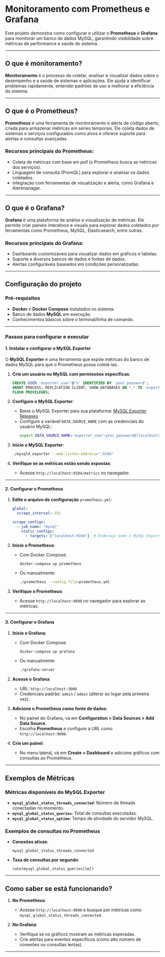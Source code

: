 
# Monitoramento com Prometheus e Grafana

Este projeto demonstra como configurar e utilizar o **Prometheus** e **Grafana** para monitorar um banco de dados MySQL, garantindo visibilidade sobre métricas de performance e saúde do sistema.

---

## O que é monitoramento?

**Monitoramento** é o processo de coletar, analisar e visualizar dados sobre o desempenho e a saúde de sistemas e aplicações. Ele ajuda a identificar problemas rapidamente, entender padrões de uso e melhorar a eficiência do sistema.

---

## O que é o Prometheus?

**Prometheus** é uma ferramenta de monitoramento e alerta de código aberto, criada para armazenar métricas em séries temporais. Ele coleta dados de sistemas e serviços configurados como alvos e oferece suporte para alertas e consultas avançadas.

### Recursos principais do Prometheus:
- Coleta de métricas com base em _pull_ (o Prometheus busca as métricas dos serviços).
- Linguagem de consulta (PromQL) para explorar e analisar os dados coletados.
- Integração com ferramentas de visualização e alerta, como Grafana e Alertmanager.

---

## O que é o Grafana?

**Grafana** é uma plataforma de análise e visualização de métricas. Ele permite criar painéis interativos e visuais para explorar dados coletados por ferramentas como Prometheus, MySQL, Elasticsearch, entre outras.

### Recursos principais do Grafana:
- Dashboards customizáveis para visualizar dados em gráficos e tabelas.
- Suporte a diversos bancos de dados e fontes de dados.
- Alertas configuráveis baseados em condições personalizadas.

---

## Configuração do projeto

### Pré-requisitos

- **Docker** e **Docker Compose** instalados no sistema.
- Banco de dados **MySQL** em execução.
- Conhecimentos básicos sobre o terminal/linha de comando.

---

### Passos para configurar e executar

#### 1. Instalar e configurar o MySQL Exporter

O **MySQL Exporter** é uma ferramenta que expõe métricas do banco de dados MySQL para que o Prometheus possa coletá-las.

1. **Crie um usuário no MySQL com permissões específicas**:
   ```sql
   CREATE USER 'exporter_user'@'%' IDENTIFIED BY 'your_password';
   GRANT PROCESS, REPLICATION CLIENT, SHOW DATABASES ON *.* TO 'exporter_user'@'%';
   FLUSH PRIVILEGES;
   ```

2. **Configure o MySQL Exporter**:
   - Baixe o MySQL Exporter para sua plataforma: [MySQL Exporter Releases](https://github.com/prometheus/mysqld_exporter/releases)
   - Configure a variável `DATA_SOURCE_NAME` com as credenciais do usuário MySQL:
     ```bash
     export DATA_SOURCE_NAME='exporter_user:your_password@(localhost:3306)/'
     ```

3. **Inicie o MySQL Exporter**:
   ```bash
   ./mysqld_exporter --web.listen-address=":9104"
   ```

4. **Verifique se as métricas estão sendo expostas**:
   - Acesse `http://localhost:9104/metrics` no navegador.

---

#### 2. Configurar o Prometheus

1. **Edite o arquivo de configuração** `prometheus.yml`:
   ```yaml
   global:
     scrape_interval: 15s

   scrape_configs:
     - job_name: "mysql"
       static_configs:
         - targets: ["localhost:9104"]  # Endereço onde o MySQL Exporter está rodando.
   ```

2. **Inicie o Prometheus**:
   - Com Docker Compose:
     ```bash
     docker-compose up prometheus
     ```
   - Ou manualmente:
     ```bash
     ./prometheus --config.file=prometheus.yml
     ```

3. **Verifique o Prometheus**:
   - Acesse `http://localhost:9090` no navegador para explorar as métricas.

---

#### 3. Configurar o Grafana

1. **Inicie o Grafana**:
   - Com Docker Compose:
     ```bash
     docker-compose up grafana
     ```
   - Ou manualmente:
     ```bash
     ./grafana-server
     ```

2. **Acesse o Grafana**:
   - URL: `http://localhost:3000`
   - Credenciais padrão: `admin` / `admin` (alterar ao logar pela primeira vez).

3. **Adicione o Prometheus como fonte de dados**:
   - No painel do Grafana, vá em **Configuration > Data Sources > Add Data Source**.
   - Escolha **Prometheus** e configure a URL como `http://localhost:9090`.

4. **Crie um painel**:
   - No menu lateral, vá em **Create > Dashboard** e adicione gráficos com consultas ao Prometheus.

---

## Exemplos de Métricas

### Métricas disponíveis do MySQL Exporter

- **`mysql_global_status_threads_connected`**: Número de threads conectadas no momento.
- **`mysql_global_status_queries`**: Total de consultas executadas.
- **`mysql_global_status_uptime`**: Tempo de atividade do servidor MySQL.

### Exemplos de consultas no Prometheus

- **Conexões ativas**:
  ```promql
  mysql_global_status_threads_connected
  ```
- **Taxa de consultas por segundo**:
  ```promql
  rate(mysql_global_status_queries[1m])
  ```

---

## Como saber se está funcionando?

1. **No Prometheus**:
   - Acesse `http://localhost:9090` e busque por métricas como `mysql_global_status_threads_connected`.

2. **No Grafana**:
   - Verifique se os gráficos mostram as métricas esperadas.
   - Crie alertas para eventos específicos (como alto número de conexões ou consultas lentas).

---


